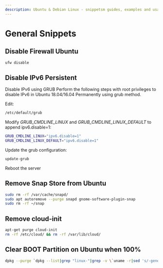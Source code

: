 ```yaml
---
description: Ubuntu & Debian Linux - snippetsm guides, examples and usage
---
```


# General Snippets

## Disable Firewall Ubuntu

```bash
ufw disable
```

## Disable IPv6 Persistent

Disable IPv6 using GRUB
Perform the following steps with root privileges to disable IPv6 in Ubuntu 18.04/16.04 Permanently using grub method.

Edit:

```bash
/etc/default/grub
```

Modify _GRUB_CMDLINE_LINUX_ and _GRUB_CMDLINE_LINUX_DEFAULT_ to append ipv6.disable=1:

```bash
GRUB_CMDLINE_LINUX="ipv6.disable=1"
GRUB_CMDLINE_LINUX_DEFAULT="ipv6.disable=1"
```

Update the grub configuration:

```bash
update-grub
```

Reboot the server

## Remove Snap Store from Ubuntu

```bash
sudo rm -rf /var/cache/snapd/
sudo apt autoremove --purge snapd gnome-software-plugin-snap
sudo rm -rf ~/snap
```

## Remove cloud-init

```bash
apt-get purge cloud-init
rm -rf /etc/cloud/ && rm -rf /var/lib/cloud/
```

## Clear BOOT Partition on Ubuntu when 100%

```bash
dpkg --purge `dpkg --list|grep "linux-"|grep -v \`uname -r|sed 's/-generic//g'\`|cut -d" " -f3|grep "[0-9]-"|paste -sd " " -`
```
